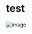 # test
![image](https://github.com/irphan95/test/assets/103019032/5a1b53a3-95a0-4d08-b872-165967ec0fe5)
